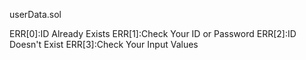 userData.sol

ERR[0]:ID Already Exists
ERR[1]:Check Your ID or Password
ERR[2]:ID Doesn't Exist
ERR[3]:Check Your Input Values

